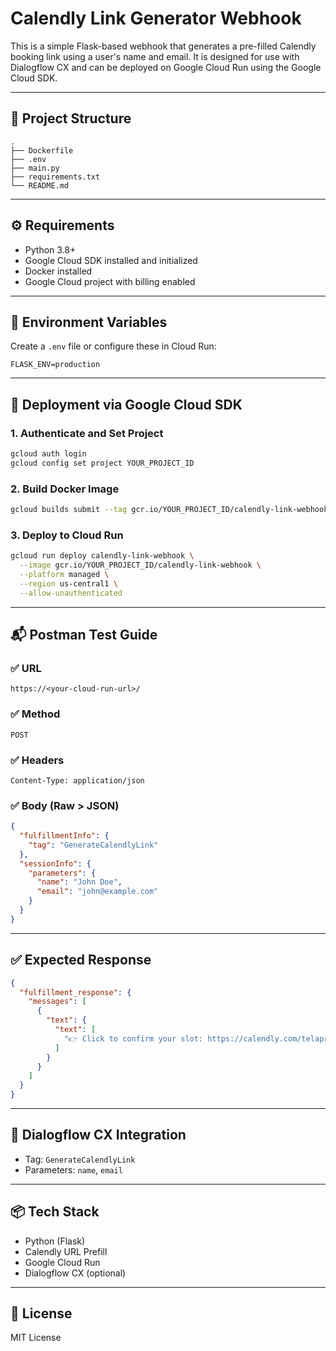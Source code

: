 # Calendly Link Generator Webhook

This is a simple Flask-based webhook that generates a pre-filled Calendly booking link using a user's name and email. It is designed for use with Dialogflow CX and can be deployed on Google Cloud Run using the Google Cloud SDK.

---

## 📁 Project Structure

```
.
├── Dockerfile
├── .env
├── main.py
├── requirements.txt
└── README.md
```

---

## ⚙️ Requirements

- Python 3.8+
- Google Cloud SDK installed and initialized
- Docker installed
- Google Cloud project with billing enabled

---

## 🔑 Environment Variables

Create a `.env` file or configure these in Cloud Run:

```env
FLASK_ENV=production
```

---

## 🚀 Deployment via Google Cloud SDK

### 1. Authenticate and Set Project

```bash
gcloud auth login
gcloud config set project YOUR_PROJECT_ID
```

### 2. Build Docker Image

```bash
gcloud builds submit --tag gcr.io/YOUR_PROJECT_ID/calendly-link-webhook
```

### 3. Deploy to Cloud Run

```bash
gcloud run deploy calendly-link-webhook \
  --image gcr.io/YOUR_PROJECT_ID/calendly-link-webhook \
  --platform managed \
  --region us-central1 \
  --allow-unauthenticated
```

---

## 📬 Postman Test Guide

### ✅ URL

```
https://<your-cloud-run-url>/
```

### ✅ Method

```
POST
```

### ✅ Headers

```
Content-Type: application/json
```

### ✅ Body (Raw > JSON)

```json
{
  "fulfillmentInfo": {
    "tag": "GenerateCalendlyLink"
  },
  "sessionInfo": {
    "parameters": {
      "name": "John Doe",
      "email": "john@example.com"
    }
  }
}
```

---

## ✅ Expected Response

```json
{
  "fulfillment_response": {
    "messages": [
      {
        "text": {
          "text": [
            "👉 Click to confirm your slot: https://calendly.com/telaprolugayathri911/haircut?name=John+Doe&email=john@example.com"
          ]
        }
      }
    ]
  }
}
```

---

## 🧠 Dialogflow CX Integration

- Tag: `GenerateCalendlyLink`
- Parameters: `name`, `email`

---

## 📦 Tech Stack

- Python (Flask)
- Calendly URL Prefill
- Google Cloud Run
- Dialogflow CX (optional)

---

## 📝 License

MIT License

